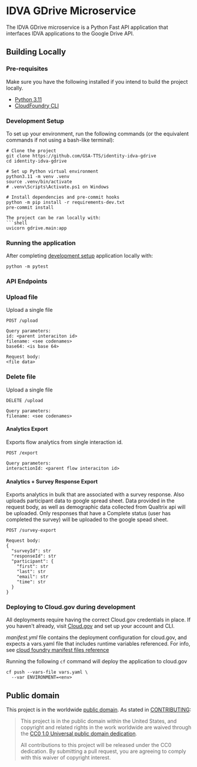 # IDVA GDrive Microservice
The IDVA GDrive microservice is a Python Fast API
application that interfaces IDVA applications to the Google Drive API.

## Building Locally

### Pre-requisites
Make sure you have the following installed if you intend to build the project locally.
- [Python 3.11](https://www.python.org/)
- [CloudFoundry CLI](https://docs.cloudfoundry.org/cf-cli/)

### Development Setup
To set up your environment, run the following commands (or the equivalent
commands if not using a bash-like terminal):
```shell
# Clone the project
git clone https://github.com/GSA-TTS/identity-idva-gdrive
cd identity-idva-gdrive

# Set up Python virtual environment
python3.11 -m venv .venv
source .venv/bin/activate
# .venv\Scripts\Activate.ps1 on Windows

# Install dependencies and pre-commit hooks
python -m pip install -r requirements-dev.txt
pre-commit install

The project can be ran locally with:
```shell
uvicorn gdrive.main:app
```

### Running the application
After completing [development setup](#development-setup) application locally with:
```shell
python -m pytest
```

### API Endpoints


### Upload file
Upload a single file

`POST /upload`

```
Query parameters:
id: <parent interaciton id>
filename: <see codenames>
base64: <is base 64>
```

```
Request body:
<file data>
```

### Delete file
Upload a single file

`DELETE /upload`

```
Query parameters:
filename: <see codenames>
```


#### Analytics Export
Exports flow analytics from single interaction id.

`POST /export`

```
Query parameters:
interactionId: <parent flow interaciton id>
```


#### Analytics + Survey Response Export
Exports analytics in bulk that are associated with a survey response. Also uploads
participant data to google spread sheet. Data provided in the request body, as well
as demographic data collected from Qualtrix api will be uploaded. Only responses that 
have a Complete status (user has completed the survey) will be uploaded to the google spead sheet. 

`POST /survey-export`

```
Request body:
{
  "surveyId": str
  "responseId": str
  "participant": {
    "first": str
    "last": str
    "email": str
    "time": str
  }
}
```


### Deploying to Cloud.gov during development
All deployments require having the correct Cloud.gov credentials in place. If
you haven't already, visit [Cloud.gov](https://cloud.gov) and set up your
account and CLI.

*manifest.yml* file contains the deployment configuration for cloud.gov, and expects
a vars.yaml file that includes runtime variables referenced. For info, see
[cloud foundry manifest files reference](https://docs.cloudfoundry.org/devguide/deploy-apps/manifest-attributes.html)

Running the following `cf` command will deploy the application to cloud.gov
```shell
cf push --vars-file vars.yaml \
  --var ENVIRONMENT=<env>
```

## Public domain

This project is in the worldwide [public domain](LICENSE.md). As stated in
[CONTRIBUTING](CONTRIBUTING.md):

> This project is in the public domain within the United States, and copyright
and related rights in the work worldwide are waived through the
[CC0 1.0 Universal public domain dedication](https://creativecommons.org/publicdomain/zero/1.0/).
>
> All contributions to this project will be released under the CC0 dedication.
By submitting a pull request, you are agreeing to comply with this waiver of
copyright interest.
